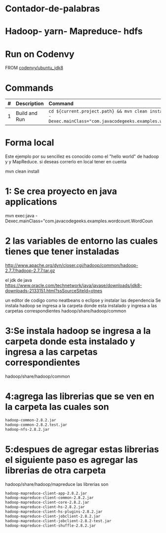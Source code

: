 # Contador-de-palabras

# Hadoop- yarn- Mapreduce- hdfs

# Run on Codenvy 

FROM [codenvy/ubuntu_jdk8](https://hub.docker.com/r/codenvy/hadoop-dev/)

# Commands

| #       | Description           | Command  |
| :------------- |:-------------| :-----|
| 1      | Build and Run | `cd ${current.project.path} && mvn clean install && mvn exec:java -Dexec.mainClass="com.javacodegeeks.examples.wordcount.WordCount"` |

# Forma local 
Este ejemplo por su sencillez es conocido como el "hello world" de hadoop y y MapReduce.
si deseas correrlo en local tener en cuenta 

mvn clean install 

# 1: Se crea proyecto en java applications
mvn exec:java -Dexec.mainClass="com.javacodegeeks.examples.wordcount.WordCoun

# 2 las variables de entorno las cuales tienes que tener instaladas 
http://www.apache.org/dyn/closer.cgi/hadoop/common/hadoop-2.7.7/hadoop-2.7.7.tar.gz

el jdk de java
https://www.oracle.com/technetwork/java/javase/downloads/jdk8-downloads-2133151.html?ssSourceSiteId=otnes

un editor de codigo como neatbeans o eclipse y instalar las dependencia 
Se instala hadoop se ingresa a la carpeta donde esta instalado y ingresa a las carpetas correspondientes
hadoop/share/hadoop/common 

# 3:Se instala hadoop se ingresa a la carpeta donde esta instalado y ingresa a las carpetas correspondientes
hadoop/share/hadoop/common 

# 4:agrega las librerias que se ven en la carpeta las cuales son
```bash
hadoop-common-2.8.2.jar
hadoop-common-2.8.2.test.jar
hadoop-nfs-2.8.2.jar
```
# 5:despues de agregar estas librerias el siguiente paso es agregar las librerias de otra carpeta
hadoop/share/hadoop/mapreduce
las librerias son
```bash
hadoop-mapreduce-client-app-2.8.2.jar
hadoop-mapreduce-client-common-2.8.2.jar
hadoop-mapreduce-client-core-2.8.2.jar
hadoop-mapreduce-client-hs-2.8.2.jar
hadoop-mapreduce-client-hs-plugins-2.8.2.jar
hadoop-mapreduce-client-jobclient-2.8.2.jar
hadoop-mapreduce-client-jobclient-2.8.2-test.jar
hadoop-mapreduce-client-shuffle-2.8.2.jar
```
